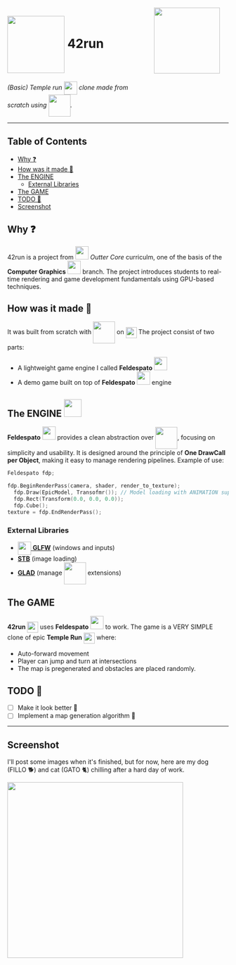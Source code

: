 <img src="https://upload.wikimedia.org/wikipedia/commons/thumb/8/8d/42_Logo.svg/768px-42_Logo.svg.png" align="right" width=150 style="margin:20px"/>

# <a href="https://play.google.com/store/apps/details?id=com.imangi.templerun&hl=en&pli=1"><img src="https://upload.wikimedia.org/wikipedia/it/9/9d/Temple_run_app.png" align="center" width=130 style="margin:0px"/></a> 42run <!-- omit from toc -->


<em>(Basic) Temple run <a href="https://play.google.com/store/apps/details?id=com.imangi.templerun&hl=en&pli=1"><img src="https://upload.wikimedia.org/wikipedia/it/9/9d/Temple_run_app.png" align="center" width=30/></h1></a> clone made from scratch using <a href="https://www.opengl.org"><img src="https://upload.wikimedia.org/wikipedia/commons/e/e9/Opengl-logo.svg" align="center" width=50/></h1></a>.</em>

---

## Table of Contents <!-- omit from toc -->
- [Why ❓](#why-)
- [How was it made 🧠](#how-was-it-made-)
- [The ENGINE ](#the-engine-)
  - [External Libraries](#external-libraries)
- [The GAME](#the-game)
- [TODO 🤯](#todo-)
- [Screenshot](#screenshot)


## Why ❓

42run is a project from <img src="https://upload.wikimedia.org/wikipedia/commons/thumb/8/8d/42_Logo.svg/768px-42_Logo.svg.png" width=30/> <em>Outter Core</em> curriculm, one of the basis of the **Computer Graphics** <img src="https://www.wolframcloud.com/obj/resourcesystem/images/f2d/f2dcb501-fd59-4986-b598-2f30ac56d0ac/6009562e6fbfd7a5.png" width=30/> branch. The project introduces students to real-time rendering and game development fundamentals using GPU-based techniques.

## How was it made 🧠

It was built from scratch with <a href="https://www.opengl.org"><img src="https://upload.wikimedia.org/wikipedia/commons/e/e9/Opengl-logo.svg" align="center" width=50/></h1></a> on <a href="https://en.wikipedia.org/wiki/C%2B%2B"><img src="https://upload.wikimedia.org/wikipedia/commons/thumb/1/18/ISO_C%2B%2B_Logo.svg/1200px-ISO_C%2B%2B_Logo.svg.png" align="center" width=25/></a>
The project consist of two parts:
- A lightweight game engine I called **Feldespato** <img src="https://png.pngtree.com/png-vector/20220603/ourmid/pngtree-one-grey-rock-chemical-illustration-feldspar-vector-png-image_36952800.png" width=30>
- A demo game built on top of **Feldespato** <img src="https://png.pngtree.com/png-vector/20220603/ourmid/pngtree-one-grey-rock-chemical-illustration-feldspar-vector-png-image_36952800.png" width=30> engine

## The ENGINE <img src="https://png.pngtree.com/png-vector/20220603/ourmid/pngtree-one-grey-rock-chemical-illustration-feldspar-vector-png-image_36952800.png" width=40>

**Feldespato** <img src="https://png.pngtree.com/png-vector/20220603/ourmid/pngtree-one-grey-rock-chemical-illustration-feldspar-vector-png-image_36952800.png" width=30> provides a clean abstraction over <a href="https://www.opengl.org"><img src="https://upload.wikimedia.org/wikipedia/commons/e/e9/Opengl-logo.svg" align="center" width=50/></h1></a>, focusing on simplicity and usability. It is designed around the principle of **One DrawCall per Object**, making it easy to manage rendering pipelines.
Example of use:
```c++
Feldespato fdp;

fdp.BeginRenderPass(camera, shader, render_to_texture);
  fdp.Draw(EpicModel, Transofmr()); // Model loading with ANIMATION support
  fdp.Rect(Transform(0.0, 0.0, 0.0));
  fdp.Cube();
texture = fdp.EndRenderPass();
```

### External Libraries

- <a href="https://www.glfw.org/"><img src="https://www.glfw.org/img/favicon/favicon-196x196.png" width=30 align="center"/> **GLFW**</a> (windows and inputs)
- <a href="https://github.com/nothings/stb">**STB**</a> (image loading)
- <a href="https://glad.dav1d.de/"> **GLAD**</a> (manage <a href="https://www.opengl.org"><img src="https://upload.wikimedia.org/wikipedia/commons/e/e9/Opengl-logo.svg" align="center" width=50/></h1></a> extensions)

## The GAME

**42run** <a href="https://play.google.com/store/apps/details?id=com.imangi.templerun&hl=en&pli=1"><img src="https://upload.wikimedia.org/wikipedia/it/9/9d/Temple_run_app.png" align="center" width=25/></a> uses **Feldespato** <img src="https://png.pngtree.com/png-vector/20220603/ourmid/pngtree-one-grey-rock-chemical-illustration-feldspar-vector-png-image_36952800.png" width=30> to work.
The game is a VERY SIMPLE clone of epic **Temple Run** <a href="https://play.google.com/store/apps/details?id=com.imangi.templerun&hl=en&pli=1"><img src="https://upload.wikimedia.org/wikipedia/it/9/9d/Temple_run_app.png" align="center" width=25/></a> where:
- Auto-forward movement
- Player can jump and turn at intersections
- The map is pregenerated and obstacles are placed randomly.

## TODO 🤯
- [ ] Make it look better 🦢
- [ ] Implement a map generation algorithm 🧮

---

## Screenshot
I'll post some images when it's finished, but for now, here are my dog (FILLO 🐕) and cat (GATO 🐈) chilling after a hard day of work.

<img src="https://i.imgur.com/3N4LOi5.png" width=400>
